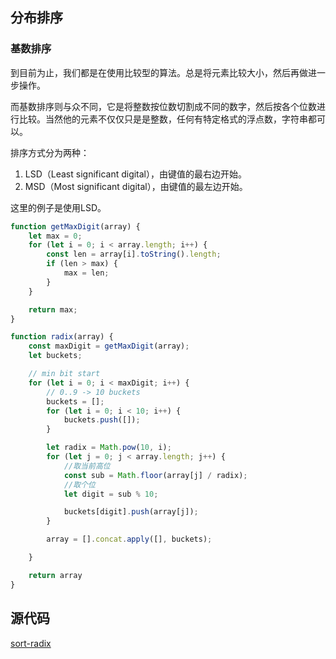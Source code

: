 ## 分布排序

### 基数排序
到目前为止，我们都是在使用比较型的算法。总是将元素比较大小，然后再做进一步操作。

而基数排序则与众不同，它是将整数按位数切割成不同的数字，然后按各个位数进行比较。当然他的元素不仅仅只是是整数，任何有特定格式的浮点数，字符串都可以。

排序方式分为两种：
1. LSD（Least significant digital），由键值的最右边开始。
2. MSD（Most significant digital），由键值的最左边开始。

这里的例子是使用LSD。

```JavaScript
function getMaxDigit(array) {
    let max = 0;
    for (let i = 0; i < array.length; i++) {
        const len = array[i].toString().length;
        if (len > max) {
            max = len;
        }
    }

    return max;
}

function radix(array) {
    const maxDigit = getMaxDigit(array);
    let buckets;

    // min bit start
    for (let i = 0; i < maxDigit; i++) {
        // 0..9 -> 10 buckets
        buckets = [];
        for (let i = 0; i < 10; i++) {
            buckets.push([]);
        }

        let radix = Math.pow(10, i);
        for (let j = 0; j < array.length; j++) {
            //取当前高位
            const sub = Math.floor(array[j] / radix);
            //取个位
            let digit = sub % 10;

            buckets[digit].push(array[j]);
        }

        array = [].concat.apply([], buckets);

    }

    return array
}
```

## 源代码
[sort-radix](../src/distribution.js)